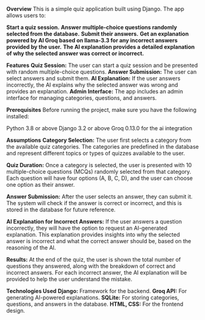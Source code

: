 **Overview**
This is a simple quiz application built using Django. The app allows users to:

**Start a quiz session.**
**Answer multiple-choice questions randomly selected from the database.**
**Submit their answers.**
**Get an explanation powered by AI Groq based on llama-3.3 for any incorrect answers provided by the user.**
**The AI explanation provides a detailed explanation of why the selected answer was correct or incorrect.**

**Features**
**Quiz Session:** The user can start a quiz session and be presented with random multiple-choice questions.
**Answer Submission:** The user can select answers and submit them.
**AI Explanation:** If the user answers incorrectly, the AI explains why the selected answer was wrong and provides an explanation.
**Admin Interface:** The app includes an admin interface for managing categories, questions, and answers.

**Prerequisites**
Before running the project, make sure you have the following installed:

Python 3.8 or above
Django 3.2 or above
Groq 0.13.0 for the ai integration

**Assumptions**
**Category Selection:** The user first selects a category from the available quiz categories. The categories are predefined in the database and represent different topics or types of quizzes available to the user.

**Quiz Duration:** Once a category is selected, the user is presented with 10 multiple-choice questions (MCQs) randomly selected from that category. Each question will have four options (A, B, C, D), and the user can choose one option as their answer.

**Answer Submission:** After the user selects an answer, they can submit it. The system will check if the answer is correct or incorrect, and this is stored in the database for future reference.

**AI Explanation for Incorrect Answers:** If the user answers a question incorrectly, they will have the option to request an AI-generated explanation. This explanation provides insights into why the selected answer is incorrect and what the correct answer should be, based on the reasoning of the AI.

**Results:** At the end of the quiz, the user is shown the total number of questions they answered, along with the breakdown of correct and incorrect answers. For each incorrect answer, the AI explanation will be provided to help the user understand the mistake.

**Technologies Used**
**Django:** Framework for the backend.
**Groq API:** For generating AI-powered explanations.
**SQLite:** For storing categories, questions, and answers in the database.
**HTML, CSS:** For the frontend design.
